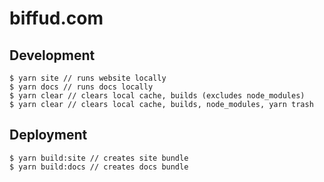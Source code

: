 # biffud.com

## Development

```
$ yarn site // runs website locally
$ yarn docs // runs docs locally
$ yarn clear // clears local cache, builds (excludes node_modules)
$ yarn clear // clears local cache, builds, node_modules, yarn trash
```

## Deployment

```
$ yarn build:site // creates site bundle
$ yarn build:docs // creates docs bundle
```
